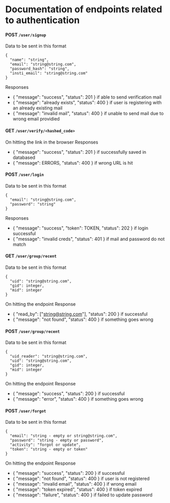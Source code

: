 # Documentation of endpoints related to authentication

#### POST  `/user/signup`
Data to be sent in this format
```
{
  "name": "string",
  "email": "string@string.com",
  "password_hash": "string",
  "insti_email": "string@string.com"
}
```
Responses
- { "message": "success", "status": 201 } if able to send verification mail
- { "message": "already exists", "status": 400 } if user is registering with an already existing mail
- { "message": "invalid mail", "status": 400 } if unable to send mail due to wrong email providied


#### GET `/user/verify/<hashed_code>`
On hitting the link in the browser
Responses
- { "message": "success", "status": 201 } if successfully saved in databased
- { "message": ERRORS, "status": 400 } if wrong URL is hit

#### POST `/user/login`
Data to be sent in this format
```
{
  "email": "string@string.com",
  "password": "string"
}
```
Responses
- { "message": "success", "token": TOKEN, "status": 202 } if login successful
- { "message": "invalid creds", "status": 401 } if mail and password do not match


#### GET `/user/group/recent`
Data to be sent in this format
```
{
  "uid": "string@string.com",
  "gid": integer,
  "mid": integer
}
```
On hitting the endpoint
Response
- { "read_by": ["string@string.com"], "status": 200 } if successful
- { "message": "not found", "status": 400 } if something goes wrong


#### POST `/user/group/recent`
Data to be sent in this format
```
{
  "uid_reader": "string@string.com",
  "uid": "string@string.com",
  "gid": integer,
  "mid": integer
}
```
On hitting the endpoint
Response
- { "message": "success", "status": 200 } if successful
- { "message": "error", "status": 400 } if something goes wrong

#### POST `/user/forgot`
Data to be sent in this format
```
{
  "email": "string - empty or string@string.com",
  "password": "string - empty or password",
  "activity": "forgot or update",
  "token": "string - empty or token"
}
```
On hitting the endpoint
Response
- { "message": "success", "status": 200 } if successful
- { "message": "not found", "status": 400 } if user is not registered
- { "message": "invalid email", "status": 400 } if wrong email
- { "message": "token expired", "status": 400 } if token expired
- { "message": "failure", "status": 400 } if failed to update password
